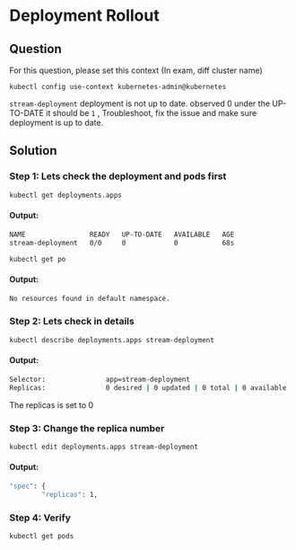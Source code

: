 # Deployment Rollout

## Question
For this question, please set this context (In exam, diff cluster name)

```kubectl config use-context kubernetes-admin@kubernetes```

```stream-deployment``` deployment is not up to date. observed 0  under the UP-TO-DATE it should be ```1``` , Troubleshoot, fix the issue and make sure deployment is up to date.

## Solution

### Step 1: Lets check the deployment and pods first

```bash
kubectl get deployments.apps
```

#### Output:
```bash
NAME                READY   UP-TO-DATE   AVAILABLE   AGE
stream-deployment   0/0     0            0           68s
```

```bash
kubectl get po
```

#### Output:
```bash
No resources found in default namespace.
```

### Step 2: Lets check in details

```bash
kubectl describe deployments.apps stream-deployment
```

#### Output:
```bash
Selector:               app=stream-deployment
Replicas:               0 desired | 0 updated | 0 total | 0 available | 0 unavailable
```

The replicas is set to 0

### Step 3: Change the replica number

```bash
kubectl edit deployments.apps stream-deployment
```


#### Output:
```bash
"spec": {
        "replicas": 1,
```


### Step 4: Verify

```bash
kubectl get pods
```
